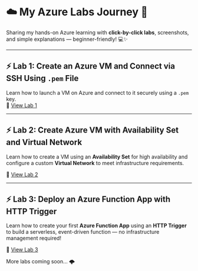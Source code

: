 # ☁️ My Azure Labs Journey 🚀

Sharing my hands-on Azure learning with **click-by-click labs**, screenshots, and simple explanations — beginner-friendly! 💻✨

---

## ⚡ Lab 1: Create an Azure VM and Connect via SSH Using `.pem` File  
Learn how to launch a VM on Azure and connect to it securely using a `.pem` key.  
📂 [View Lab 1](./lab1-azure-vm-ssh/)

---

## ⚡ Lab 2: Create Azure VM with Availability Set and Virtual Network

Learn how to create a VM using an **Availability Set** for high availability and configure a custom **Virtual Network** to meet infrastructure requirements.

📁 [View Lab 2](./lab2-azure-vm-ha-lab/)

---

## ⚡ Lab 3: Deploy an Azure Function App with HTTP Trigger

Learn how to create your first **Azure Function App** using an **HTTP Trigger** to build a serverless, event-driven function — no infrastructure management required!

📁 [View Lab 3](./lab3-azure-function-app/)




More labs coming soon... 🌩️
